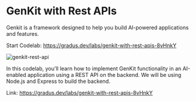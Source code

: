 # GenKit with Rest APIs

Genkit is a framework designed to help you build AI-powered applications and features.

Start Codelab: https://gradus.dev/labs/genkit-with-rest-apis-8vHnkY

![genkit-rest-api](https://github.com/user-attachments/assets/f33ba702-cad6-407d-9fe1-32b77b91b880)

In this codelab, you'll learn how to implement GenKit functionality in an AI-enabled application using a REST API on the backend. We will be using Node.js and Express to build the backend.

Link: https://gradus.dev/labs/genkit-with-rest-apis-8vHnkY
